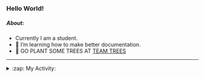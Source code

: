 ### Hello World!

##### About:
- Currently I am a student.
- 🌱 I’m learning how to make better documentation.
- 🌱 GO PLANT SOME TREES AT [TEAM TREES](https://teamtrees.org/)

---
<details>
  <summary>:zap: My Activity:</summary>
  
<!--START_SECTION:waka-->
![Code Time](http://img.shields.io/badge/Code%20Time-1%2C112%20hrs%201%20min-blue)

**I'm a Night 🦉** 

```text
🌞 Morning                1413 commits        ██░░░░░░░░░░░░░░░░░░░░░░░   09.24 % 
🌆 Daytime                5255 commits        █████████░░░░░░░░░░░░░░░░   34.36 % 
🌃 Evening                4439 commits        ███████░░░░░░░░░░░░░░░░░░   29.03 % 
🌙 Night                  4185 commits        ███████░░░░░░░░░░░░░░░░░░   27.37 % 
```
📅 **I'm Most Productive on Wednesday** 

```text
Monday                   2312 commits        ████░░░░░░░░░░░░░░░░░░░░░   15.12 % 
Tuesday                  1869 commits        ███░░░░░░░░░░░░░░░░░░░░░░   12.22 % 
Wednesday                3586 commits        ██████░░░░░░░░░░░░░░░░░░░   23.45 % 
Thursday                 1969 commits        ███░░░░░░░░░░░░░░░░░░░░░░   12.88 % 
Friday                   1522 commits        ██░░░░░░░░░░░░░░░░░░░░░░░   09.95 % 
Saturday                 1374 commits        ██░░░░░░░░░░░░░░░░░░░░░░░   08.99 % 
Sunday                   2660 commits        ████░░░░░░░░░░░░░░░░░░░░░   17.39 % 
```


📊 **This Week I Spent My Time On** 

```text
🔥 Editors: 
VS Code                  11 hrs 16 mins      █████████████████████████   100.00 % 

🐱‍💻 Projects: 
praise                   5 hrs 43 mins       █████████████░░░░░░░░░░░░   50.70 % 
skillgraff               2 hrs 48 mins       ██████░░░░░░░░░░░░░░░░░░░   24.89 % 
CSF22                    2 hrs 44 mins       ██████░░░░░░░░░░░░░░░░░░░   24.39 % 
ai                       0 secs              ░░░░░░░░░░░░░░░░░░░░░░░░░   00.03 % 
```


 Last Updated on 20/04/2023 17:08:10 UTC
<!--END_SECTION:waka-->
</details>

